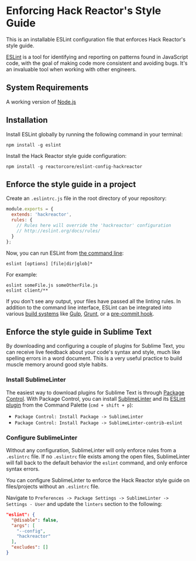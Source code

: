 # Enforcing Hack Reactor's Style Guide

This is an installable ESLint configuration file that enforces Hack Reactor's style guide.

[ESLint](http://eslint.org/) is a tool for identifying and reporting on patterns found in JavaScript code, with the goal of making code more consistent and avoiding bugs. It's an invaluable tool when working with other engineers.

## System Requirements

A working version of [Node.js](https://nodejs.org/en/)

## Installation

Install ESLint globally by running the following command in your terminal:
```
npm install -g eslint
```

Install the Hack Reactor style guide configuration:
```
npm install -g reactorcore/eslint-config-hackreactor
```

## Enforce the style guide in a project

Create an `.eslintrc.js` file in the root directory of your repository:

```js
module.exports = {
  extends: 'hackreactor',
  rules: {
    // Rules here will override the 'hackreactor' configuration
    // http://eslint.org/docs/rules/
  }
};
```

Now, you can run ESLint from [the command line](http://eslint.org/docs/user-guide/command-line-interface):

```
eslint [options] [file|dir|glob]*
```
For example:
```
eslint someFile.js someOtherFile.js
eslint client/**
```

If you don't see any output, your files have passed all the linting rules. In addition to the command line interface, ESLint can be integrated into various [build systems](http://eslint.org/docs/user-guide/integrations#build-systems) like [Gulp](https://github.com/adametry/gulp-eslint), [Grunt](https://www.npmjs.com/package/grunt-eslint), or a [pre-commit hook](https://github.com/reactorcore/pomander).

## Enforce the style guide in Sublime Text

By downloading and configuring a couple of plugins for Sublime Text, you can receive live feedback about your code's syntax and style, much like spelling errors in a word document. This is a very useful practice to build muscle memory around good style habits.

### Install SublimeLinter
The easiest way to download plugins for Sublime Text is through [Package Control](https://packagecontrol.io/installation). With Package Control, you can install [SublimeLinter](http://www.sublimelinter.com/) and its [ESLint plugin](https://github.com/roadhump/SublimeLinter-eslint) from the Command Palette (`cmd + shift + p`):

* `Package Control: Install Package -> SublimeLinter`
* `Package Control: Install Package -> SublimeLinter-contrib-eslint`

### Configure SublimeLinter

Without any configuration, SublimeLinter will only enforce rules from a `.eslintrc` file. If no `.eslintrc` file exists among the open files, SublimeLinter will fall back to the default behavior the `eslint` command, and only enforce syntax errors.

You can configure SublimeLinter to enforce the Hack Reactor style guide on files/projects without an `.eslintrc` file.

Navigate to `Preferences -> Package Settings -> SublimeLinter -> Settings - User` and update the `linters` section to the following:

```json
"eslint": {
  "@disable": false,
  "args": [
    "--config",
    "hackreactor"
  ],
  "excludes": []
}
```
